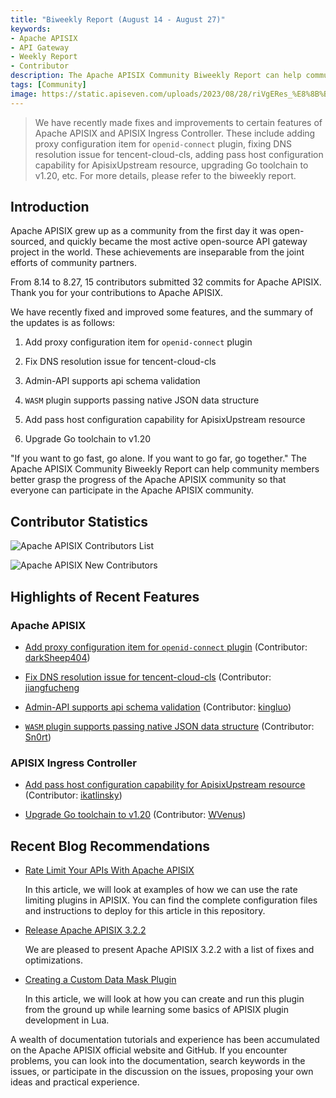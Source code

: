 ```yaml
---
title: "Biweekly Report (August 14 - August 27)"
keywords: 
- Apache APISIX
- API Gateway
- Weekly Report
- Contributor
description: The Apache APISIX Community Biweekly Report can help community members better grasp the progress of the Apache APISIX community so that everyone can participate in the Apache APISIX community.
tags: [Community]
image: https://static.apiseven.com/uploads/2023/08/28/riVgERes_%E8%8B%B1%E6%96%87%E5%A4%B4%E5%9B%BE.png
---
```


> We have recently made fixes and improvements to certain features of Apache APISIX and APISIX Ingress Controller. These include adding proxy configuration item for `openid-connect` plugin, fixing DNS resolution issue for tencent-cloud-cls, adding pass host configuration capability for ApisixUpstream resource, upgrading Go toolchain to v1.20, etc. For more details, please refer to the biweekly report.

<!--truncate-->

## Introduction

Apache APISIX grew up as a community from the first day it was open-sourced, and quickly became the most active open-source API gateway project in the world. These achievements are inseparable from the joint efforts of community partners.

From 8.14 to 8.27, 15 contributors submitted 32 commits for Apache APISIX. Thank you for your contributions to Apache APISIX.

We have recently fixed and improved some features, and the summary of the updates is as follows:

1. Add proxy configuration item for `openid-connect` plugin

2. Fix DNS resolution issue for tencent-cloud-cls

3. Admin-API supports api schema validation

4. `WASM` plugin supports passing native JSON data structure

5. Add pass host configuration capability for ApisixUpstream resource

6. Upgrade Go toolchain to v1.20

"If you want to go fast, go alone. If you want to go far, go together." The Apache APISIX Community Biweekly Report can help community members better grasp the progress of the Apache APISIX community so that everyone can participate in the Apache APISIX community.

## Contributor Statistics

![Apache APISIX Contributors List](https://static.apiseven.com/uploads/2023/08/28/tdXTURvu_%E5%85%A8%E9%83%A8%E8%B4%A1%E7%8C%AE%E8%80%85.png)

![Apache APISIX New Contributors](https://static.apiseven.com/uploads/2023/08/28/J0at5ZSF_%E6%96%B0%E6%99%8B%E8%B4%A1%E7%8C%AE%E8%80%85.png)

## Highlights of Recent Features

### Apache APISIX

- [Add proxy configuration item for `openid-connect` plugin](https://github.com/apache/apisix/pull/9948) (Contributor: [darkSheep404](https://github.com/darkSheep404))

- [Fix DNS resolution issue for tencent-cloud-cls](https://github.com/apache/apisix/pull/9843) (Contributor: [jiangfucheng]((https://github.com/jiangfucheng))

- [Admin-API supports api schema validation](https://github.com/apache/apisix/pull/10065) (Contributor: [kingluo](https://github.com/kingluo))

- [`WASM` plugin supports passing native JSON data structure](https://github.com/apache/apisix/pull/10072) (Contributor: [Sn0rt](https://github.com/Sn0rt))

### APISIX Ingress Controller

- [Add pass host configuration capability for ApisixUpstream resource](https://github.com/apache/apisix-ingress-controller/pull/1889) (Contributor: [ikatlinsky](https://github.com/ikatlinsky))

- [Upgrade Go toolchain to v1.20](https://github.com/apache/apisix-ingress-controller/pull/1788) (Contributor: [WVenus](https://github.com/WVenus))

## Recent Blog Recommendations

- [Rate Limit Your APIs With Apache APISIX](https://apisix.apache.org/blog/2023/08/14/rate-limit/)
  
  In this article, we will look at examples of how we can use the rate limiting plugins in APISIX. You can find the complete configuration files and instructions to deploy for this article in this repository.

- [Release Apache APISIX 3.2.2](https://apisix.apache.org/blog/2023/07/23/release-apache-apisix-3.2.2/)

  We are pleased to present Apache APISIX 3.2.2 with a list of fixes and optimizations.
  
- [Creating a Custom Data Mask Plugin](https://apisix.apache.org/blog/2023/07/20/data-mask-plugin/)

  In this article, we will look at how you can create and run this plugin from the ground up while learning some basics of APISIX plugin development in Lua.

A wealth of documentation tutorials and experience has been accumulated on the Apache APISIX official website and GitHub. If you encounter problems, you can look into the documentation, search keywords in the issues, or participate in the discussion on the issues, proposing your own ideas and practical experience.
